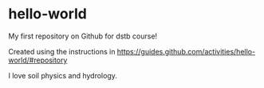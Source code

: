 # hello-world
My first repository on Github for dstb course!

Created using the instructions in https://guides.github.com/activities/hello-world/#repository

I love soil physics and hydrology.
